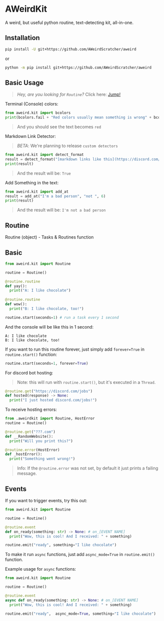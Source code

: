 # AWeirdKit
A weird, but useful python routine, text-detecting kit, all-in-one.


## Installation
```sh
pip install -U git+https://github.com/AWeirdScratcher/aweird
```
or
```sh
python -m pip install git+https://github.com/AWeirdScratcher/aweird
```

## Basic Usage
> *Hey, are you looking for `Routine`?* Click here: [Jump!](#Routine)

Terminal (Console) colors:
```py
from aweird.kit import bcolors
print(bcolors.fail + "Red colors usually mean something is wrong" + bcolors.end) # end the color
```
> And you should see the text becomes `red`

Markdown Link Detector:
> *BETA*: We're planning to release `custom detectors`
```py
from aweird.kit import detect_format
result = detect_format("[markdown links like this](https://discord.com/jobs)")
print(result)
```
> And the result will be: `True`

Add Something in the text:
```py
from aweird.kit import add_at
result = add_at("I'm a bad person", "not ", 6)
print(result)
```
> And the result will be: `I'm not a bad person`

## Routine
Routine (object) - Tasks & Routines function

## Basic
```py
from aweird.kit import Routine

routine = Routine()

@routine.routine
def yay():
  print("A: I like chocolate")
  
@routine.routine
def wow():
  print("B: I like chocolate, too!")

routine.start(seconds=1) # run a task every 1 second
```
And the console will be like this in 1 second:
```
A: I like chocolate
B: I like chocolate, too!
```
If you want to run this routine forever, just simply add `forever=True` in `routine.start()` function:
```py
routine.start(seconds=1, forever=True)
```
For discord bot hosting:
> Note: this will run with `routine.start()`, but it's executed in a `Thread`.
```py
@routine.get("https://discord.com/jobs")
def hosted(response) -> None:
  print("I just hosted discord.com/jobs!")
```
To receive hosting errors:
```py
from .aweirdkit import Routine, HostError
routine = Routine()

@routine.get("???.com")
def __RandomWebsite():
  print("Will you print this?")

@routine.error(HostError)
def _hostError():
  print("Something went wrong!")
```
> Info: If the `@routine.error` was not set, by default it just prints a failing message.

## Events
If you want to trigger events, try this out:
```py
from aweird.kit import Routine

routine = Routine()

@routine.event
def on_ready(something: str) -> None: # on_[EVENT NAME]
  print("Wow, this is cool! And I received: " + something)

routine.emit("ready", something="I like chocolate")
```
To make it run `async` functions, just add `async_mode=True` in `routine.emit()` function.

Example usage for `async` functions:
```py
from aweird.kit import Routine

routine = Routine()

@routine.event
async def on_ready(something: str) -> None: # on_[EVENT NAME]
  print("Wow, this is cool! And I received: " + something)

routine.emit("ready",  async_mode=True, something="I like chocolate")
```



